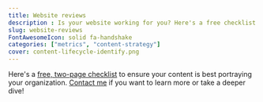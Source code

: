 ```yaml
---
title: Website reviews
description : Is your website working for you? Here's a free checklist to help you find out.
slug: website-reviews
FontAwesomeIcon: solid fa-handshake
categories: ["metrics", "content-strategy"]
cover: content-lifecycle-identify.png
---
```


Here's a [free, two-page checklist](/assets/pdfs/website-review-checklist.pdf) to ensure your content is best portraying your organization. [Contact me](/contact/) if you want to learn more or take a deeper dive!
